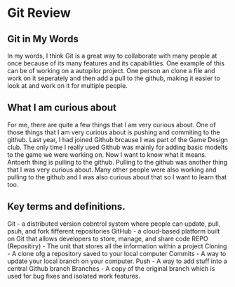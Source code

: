 # Git Review

## Git in My Words

In my words, I think Git is a great way to collaborate with many people at once because of its many features and its capabilities. One example of this can be of working on a autopilor project. One person an clone a file and work on it seperately and then add a pull to the github, making it easier to look at and work on it for multiple people.

## What I am curious about

For me, there are quite a few things that I am very curious about. One of those things that I am very curious about is pushing and commiting to the github. Last year, I had joined Github brcause I was part of the Game Design club. The only time I really used Github was mainly for adding basic modelts to the game we were working on. Now I want to know what it means. Antoerh thing is pulling to the github. Pulling to the github was another thing that I was very curious about. Many other people were also working and pulling to the github and I was also curious about that so I want to learn that too.

## Key terms and definitions.

Git - a distributed version cobntrol system where people can update, pull, psuh, and fork fifferent repositories
GitHub - a cloud-based platform built on Git that allows developers to store, manage, and share code
REPO (Repositiry) - The unit that stores all the information within a project
Cloning - A clone ofg a repository saved to your local computer
Commits - A way to update your local branch on your computer.
Push - A way to add stuff into a central Github branch
Branches - A copy of the original branch which is used for bug fixes and isolated work features.